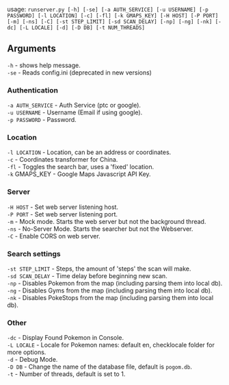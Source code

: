 usage: `runserver.py [-h] [-se] [-a AUTH_SERVICE] [-u USERNAME] [-p PASSWORD]
                     [-l LOCATION] [-c] [-fl] [-k GMAPS_KEY]
                     [-H HOST] [-P PORT] [-m] [-ns] [-C]
                     [-st STEP_LIMIT] [-sd SCAN_DELAY] [-np] [-ng] [-nk]
                     [-dc] [-L LOCALE] [-d] [-D DB] [-t NUM_THREADS] `

## Arguments

`-h` - shows help message.  
`-se` - Reads config.ini (deprecated in new versions)
### Authentication
`-a AUTH_SERVICE` - Auth Service (ptc or google).  
`-u USERNAME` - Username (Email if using google).  
`-p PASSWORD` - Password.  

### Location
`-l LOCATION` - Location, can be an address or coordinates.  
`-c` - Coordinates transformer for China.  
`-fl` - Toggles the search bar, uses a 'fixed' location.  
`-k` GMAPS_KEY - Google Maps Javascript API Key.  

### Server
`-H HOST` - Set web server listening host.  
`-P PORT` - Set web server listening port.  
`-m` - Mock mode. Starts the web server but not the background thread.  
`-ns` - No-Server Mode. Starts the searcher but not the Webserver.  
`-C` - Enable CORS on web server.  

### Search settings
`-st STEP_LIMIT` - Steps, the amount of 'steps' the scan will make.  
`-sd SCAN_DELAY` - Time delay before beginning new scan.  
`-np` - Disables Pokemon from the map (including parsing them into local db).  
`-ng` - Disables Gyms from the map (including parsing them into local db).  
`-nk` - Disables PokeStops from the map (including parsing them into local db).  

### Other
`-dc` - Display Found Pokemon in Console.  
`-L LOCALE` - Locale for Pokemon names: default en, checklocale folder for more options.  
`-d` - Debug Mode.  
`-D DB`  - Change the name of the database file, default is `pogom.db`.  
`-t` - Number of threads, default is set to 1.  